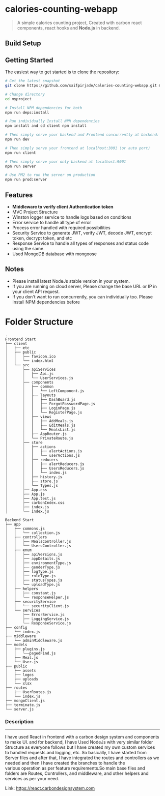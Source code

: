 # calories-counting-webapp

> A simple calories counting project, Created with carbon react components, react hooks and **Node.js** in backend.


## Build Setup

Getting Started
---------------

The easiest way to get started is to clone the repository:

``` bash
# Get the latest snapshot
git clone https://github.com/saifpirjade/calories-counting-webapp.git myproject

# Change directory
cd myproject

# Install NPM dependencies for both
npm run deps:install

# Run individually Install NPM dependencies
npm install and cd client npm install

# Then simply serve your backend and Frontend concurrently at backend: localhost:9001, frontend: localhost:3001 (or auto port)
npm run dev

# Then simply serve your frontend at localhost:3001 (or auto port)
npm run client

# Then simply serve your only backend at localhost:9001
npm run server

# Use PM2 to run the server on production
npm run prod:server

```
Features
--------
- **Middleware to verify client Authentication token**
- MVC Project Structure
- Winston logger service to handle logs based on conditions
- Error service to handle all type of error
- Process error handled with required possibilities
- Security Service to generate JWT, verify JWT, decode JWT, encrypt token, decrypt token, and etc
- Response Service to handle all types of responses and status code using the same.
- Used MongoDB database with mongoose


Notes
---------------
- Please install latest NodeJs stable version in your system.
- If you are running on cloud server, Please change the base URL or IP in your client API request.
- If you don't want to run concurrently, you can individually too. Please Install NPM dependencies before

Folder Structure
============================
```
.
Frontend Start
├── client
│   ├── etc
│   ├── public
│   │   ├── favicon.ico
│   │   └── index.html
│   └── src
│       ├── apiServices
│       │   ├── Api.js
│       │   └── UserServices.js
│       ├── components
│       │   ├── common
│       │   │   └── LeftComponent.js
│       │   ├── layouts
│       │   │   ├── DashBoard.js
│       │   │   ├── ForgotPasswordPage.js
│       │   │   ├── LoginPage.js
│       │   │   └── RegisterPage.js
│       │   ├── views
│       │   │   ├── AddMeals.js
│       │   │   ├── EditMeals.js
│       │   │   └── MealsList.js
│       │   ├── AppRouter.js
│       │   └── PrivateRoute.js
│       ├── store
│       │   ├── actions
│       │   │   ├── alertActions.js
│       │   │   └── userActions.js
│       │   ├── reducers
│       │   │   ├── alertReducers.js
│       │   │   ├── UsersReducers.js
│       │   │   └── index.js
│       │   ├── history.js
│       │   ├── store.js
│       │   └── Types.js
│       ├── App.css
│       ├── App.js
│       ├── App.test.js
│       ├── carbonIndex.css
│       ├── index.js
│       └── index.js

Backend Start
├── app
│   ├── commons.js
│   │   └── collection.js
│   ├── controllers
│   │   ├── MealsController.js
│   │   └── UsersController.js
│   ├── enum
│   │   ├── apiVersions.js
│   │   ├── appDetails.js
│   │   ├── environmentType.js
│   │   ├── genderType.js
│   │   ├── logType.js
│   │   ├── roleType.js
│   │   ├── statusTypes.js
│   │   └── uploadType.js
│   ├── helpers
│   │   ├── constant.js
│   │   └── responseHelper.js
│   ├── securityService
│   │   └── securityClient.js
│   └── services
│       ├── ErrorService.js
│       ├── LoggingService.js
│       └── ResponseService.js
├── config
│   └── index.js
├── middleware
│   └── adminMiddleware.js
├── models
│   ├── plugins.js
│   │   └──pagedFind.js
│   ├── Meal.js
│   └── User.js
├── public
│   ├── assets
│   ├── logos
│   ├── uploads
│   └── xlsx
├── routes
│   ├── UserRoutes.js
│   └── index.js
├── mongoClient.js
├── terminate.js
└── server.js
```

### Description
---------------
I have used React in frontend with a carbon design system and components to make UI. and for backend, I have Used NodeJs with very similar folder Structure as everyone follows but I have created my own custom services to handled requests and logging, etc.
So basically, I have started from Server files and after that, I have integrated the routes and controllers as we needed and then I have created the branches to handle the various operation as per feature requirements.So main base files and folders are Routes, Controllers, and middleware, and other helpers and services as per your need.

Link: https://react.carbondesignsystem.com